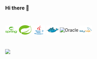 ### Hi there 👋

<!--
**Rodsafreitas/rodsafreitas** is a ✨ _special_ ✨ repository because its `README.md` (this file) appears on your GitHub profile.

Here are some ideas to get you started:

- 🔭 I’m currently working on ...
- 🌱 I’m currently learning ...
- 👯 I’m looking to collaborate on ...
- 🤔 I’m looking for help with ...
- 💬 Ask me about ...
- 📫 How to reach me: ...
- 😄 Pronouns: ...
- ⚡ Fun fact: ...
-->
 
## 
<div style="display: inline_block"><br>


<img align="center" alt="Spring-framework" height="30" width="40" src="https://raw.githubusercontent.com/devicons/devicon/master/icons/spring/spring-original-wordmark.svg">
<img align="center" alt="Spring-Boot" height="30" width="40" src="https://raw.githubusercontent.com/devicons/devicon/master/icons/spring/spring-original.svg">
<img align="center" alt="JAVA" height="30" width="40" src="https://raw.githubusercontent.com/devicons/devicon/master/icons/java/java-original.svg">
<img align="center" alt="Docker" height="30" width="40" src="https://raw.githubusercontent.com/devicons/devicon/master/icons/docker/docker-original.svg">
<img align="center" alt="Oracle" height="30" width="40" src="https://raw.githubusercontent.com/devicons/devicon/master/icons/oracle/oracle-plain.svg">  
<img align="center" alt="Mysql" height="30" width="40" src="https://raw.githubusercontent.com/devicons/devicon/master/icons/mysql/mysql-original-wordmark.svg">
</div>
<br>

##
  <img height="180em" src="https://github-readme-stats.vercel.app/api/top-langs/?username=rodsafreitas&layout=compact&langs_count=16&theme=dracula"/>

